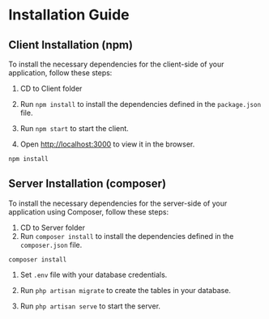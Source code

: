 # Installation Guide

## Client Installation (npm)

To install the necessary dependencies for the client-side of your application, follow these steps:

1. CD to Client folder

2. Run `npm install` to install the dependencies defined in the `package.json` file.

3. Run `npm start` to start the client.

4. Open [http://localhost:3000](http://localhost:3000) to view it in the browser.


```
npm install
```

## Server Installation (composer)

To install the necessary dependencies for the server-side of your application using Composer, follow these steps:

1. CD to Server folder
2. Run `composer install` to install the dependencies defined in the `composer.json` file.
```
composer install
```

1. Set ```.env``` file with your database credentials.

2. Run ```php artisan migrate``` to create the tables in your database.

3. Run ```php artisan serve``` to start the server.
